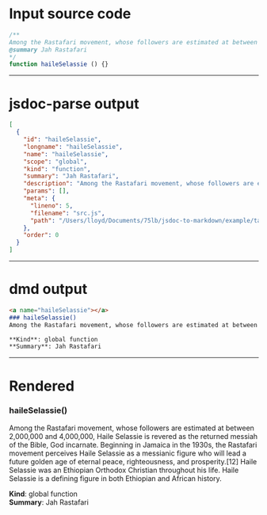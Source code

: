 # Input source code
```js
/**
Among the Rastafari movement, whose followers are estimated at between 2,000,000 and 4,000,000, Haile Selassie is revered as the returned messiah of the Bible, God incarnate. Beginning in Jamaica in the 1930s, the Rastafari movement perceives Haile Selassie as a messianic figure who will lead a future golden age of eternal peace, righteousness, and prosperity.[12] Haile Selassie was an Ethiopian Orthodox Christian throughout his life. Haile Selassie is a defining figure in both Ethiopian and African history.
@summary Jah Rastafari
*/
function haileSelassie () {}

```

* * * 

# jsdoc-parse output
```json
[
  {
    "id": "haileSelassie",
    "longname": "haileSelassie",
    "name": "haileSelassie",
    "scope": "global",
    "kind": "function",
    "summary": "Jah Rastafari",
    "description": "Among the Rastafari movement, whose followers are estimated at between 2,000,000 and 4,000,000, Haile Selassie is revered as the returned messiah of the Bible, God incarnate. Beginning in Jamaica in the 1930s, the Rastafari movement perceives Haile Selassie as a messianic figure who will lead a future golden age of eternal peace, righteousness, and prosperity.[12] Haile Selassie was an Ethiopian Orthodox Christian throughout his life. Haile Selassie is a defining figure in both Ethiopian and African history.",
    "params": [],
    "meta": {
      "lineno": 5,
      "filename": "src.js",
      "path": "/Users/lloyd/Documents/75lb/jsdoc-to-markdown/example/tags/summary"
    },
    "order": 0
  }
]
```

* * * 

# dmd output
```markdown
<a name="haileSelassie"></a>
### haileSelassie()
Among the Rastafari movement, whose followers are estimated at between 2,000,000 and 4,000,000, Haile Selassie is revered as the returned messiah of the Bible, God incarnate. Beginning in Jamaica in the 1930s, the Rastafari movement perceives Haile Selassie as a messianic figure who will lead a future golden age of eternal peace, righteousness, and prosperity.[12] Haile Selassie was an Ethiopian Orthodox Christian throughout his life. Haile Selassie is a defining figure in both Ethiopian and African history.

**Kind**: global function  
**Summary**: Jah Rastafari  
```

* * * 

# Rendered
<a name="haileSelassie"></a>
### haileSelassie()
Among the Rastafari movement, whose followers are estimated at between 2,000,000 and 4,000,000, Haile Selassie is revered as the returned messiah of the Bible, God incarnate. Beginning in Jamaica in the 1930s, the Rastafari movement perceives Haile Selassie as a messianic figure who will lead a future golden age of eternal peace, righteousness, and prosperity.[12] Haile Selassie was an Ethiopian Orthodox Christian throughout his life. Haile Selassie is a defining figure in both Ethiopian and African history.

**Kind**: global function  
**Summary**: Jah Rastafari  
